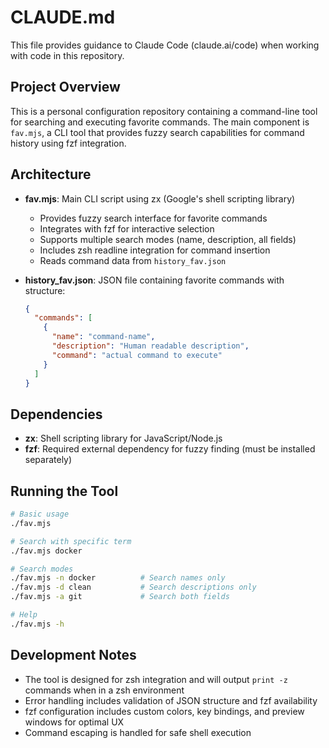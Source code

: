 # CLAUDE.md

This file provides guidance to Claude Code (claude.ai/code) when working with code in this repository.

## Project Overview

This is a personal configuration repository containing a command-line tool for searching and executing favorite commands. The main component is `fav.mjs`, a CLI tool that provides fuzzy search capabilities for command history using fzf integration.

## Architecture

- **fav.mjs**: Main CLI script using zx (Google's shell scripting library)
  - Provides fuzzy search interface for favorite commands
  - Integrates with fzf for interactive selection
  - Supports multiple search modes (name, description, all fields)
  - Includes zsh readline integration for command insertion
  - Reads command data from `history_fav.json`

- **history_fav.json**: JSON file containing favorite commands with structure:
  ```json
  {
    "commands": [
      {
        "name": "command-name",
        "description": "Human readable description",
        "command": "actual command to execute"
      }
    ]
  }
  ```

## Dependencies

- **zx**: Shell scripting library for JavaScript/Node.js
- **fzf**: Required external dependency for fuzzy finding (must be installed separately)

## Running the Tool

```bash
# Basic usage
./fav.mjs

# Search with specific term
./fav.mjs docker

# Search modes
./fav.mjs -n docker          # Search names only
./fav.mjs -d clean           # Search descriptions only  
./fav.mjs -a git             # Search both fields

# Help
./fav.mjs -h
```

## Development Notes

- The tool is designed for zsh integration and will output `print -z` commands when in a zsh environment
- Error handling includes validation of JSON structure and fzf availability
- fzf configuration includes custom colors, key bindings, and preview windows for optimal UX
- Command escaping is handled for safe shell execution